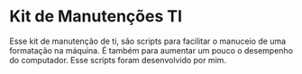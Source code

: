 # Kit de Manutenções TI

Esse kit de manutenção de ti, são scripts para facilitar o manuceio de uma formatação na máquina. É também para aumentar um pouco o desempenho do computador.
Esse scripts foram desenvolvido por mim.


